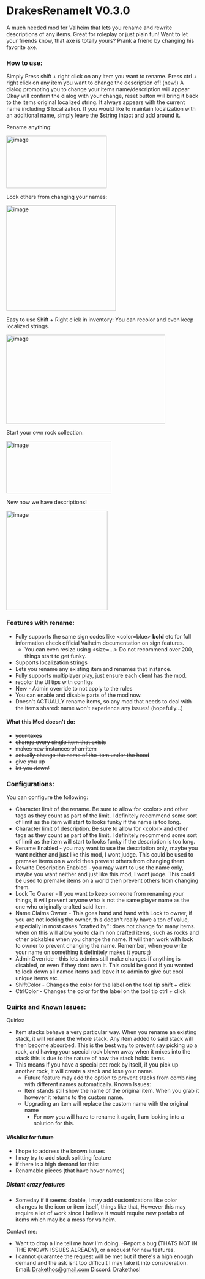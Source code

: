 # DrakesRenameIt V0.3.0

A much needed mod for Valheim that lets you rename and rewrite descriptions of any items. Great for roleplay or just plain fun! Want to let your friends know, that axe is totally yours? Prank a friend by changing his favorite axe.
### How to use:
Simply Press shift + right click on any item you want to rename.
Press ctrl + right click on any item you want to change the description of! (new!)
A dialog prompting you to change your items name/description will appear
Okay will confirm the dialog with your change, reset button will bring it back to the items original localized string.
It always appears with the current name including $ localization. If you would like to maintain
localization with an additional name, simply leave the $string intact and add around it.
<p>Rename anything:</p>
<img width="262" height="137" alt="image" src="https://github.com/user-attachments/assets/0d1634b0-5fff-4518-9bea-3d72f6c19b7d" />

<p>Lock others from changing your names:</p>
<img width="286" height="276" alt="image" src="https://github.com/user-attachments/assets/ec1a8644-b4fa-4534-9bac-30a112d8006d" />

<p>Easy to use Shift + Right click in inventory: You can recolor and even keep localized strings.</p>
<img width="415" height="233" alt="image" src="https://github.com/user-attachments/assets/cf645932-288c-4406-8b3f-de5635bc0bbb" />

<p>Start your own rock collection:</p>
<img width="274" height="137"  alt="image" src="https://github.com/user-attachments/assets/e0fb0e16-db7b-4988-aae3-8343061c395a" />

<p>New now we have descriptions!</p>
<img width="264" height="260" alt="image" src="https://github.com/user-attachments/assets/a33411d4-4e0d-49c2-977a-f19fe03eb83a" />

### Features with rename:
- Fully supports the same sign codes like <color=blue> <b>bold</b> etc for full information check official Valheim documentation
  on sign features.
  - You can even resize using <size=...> Do not recommend over 200, things start to get funky.
- Supports localization strings
- Lets you rename any existing item and renames that instance.
- Fully supports multiplayer play, just ensure each client has the mod.
- recolor the UI tips with configs
- New - Admin override to not apply to the rules
- You can enable and disable parts of the mod now.
- Doesn't ACTUALLY rename items, so any mod that needs to deal with the items shared: name won't experience any issues! (hopefully...)
#### What this Mod doesn't do:
  - <s>your taxes
  - change every single item that exists
  - makes new instances of an item
  - actually change the name of the item under the hood
  - give you up
  - let you down!</s>
### Configurations:
You can configure the following:
- Character limit of the rename. Be sure to allow for \<color> and other tags as they count as part of the limit. I definitely recommend some sort of limit as the item will start
  to looks funky if the name is too long.
- Character limit of description. Be sure to allow for \<color> and other tags as they count as part of the limit. I definitely recommend some sort of limit as the item will start
    to looks funky if the description is too long.
- Rename Enabled - you may want to use the description only, maybe you want neither and just like this mod, I wont judge. This could be used to premake items on a world then prevent others from changing them.
- Rewrite Description Enabled - you may want to use the name only, maybe you want neither and just like this mod, I wont judge. This could be used to premake items on a world then prevent others from changing them.
- Lock To Owner - If you want to keep someone from renaming your things, it will prevent anyone who is not the same player name
  as the one who originally crafted said item.
- Name Claims Owner - This goes hand and hand with Lock to owner, if you are not locking the owner, this doesn't
  really have a ton of value, especially in most cases "crafted by": does not change for many items.
  when on this will allow you to claim non crafted items, such as rocks and other pickables when you change the name. It will then
  work with lock to owner to prevent changing the name. Remember, when you write your name on something it definitely makes it yours ;)
- AdminOverride - this lets admins still make changes if anything is disabled, or even if they dont own it. This could be good if you wanted to lock down all named items and leave it to admin to give out cool unique items etc.
- ShiftColor - Changes the color for the label on the tool tip shift + click 
- CtrlColor - Changes the color for the label on the tool tip ctrl + click
### Quirks and Known Issues:
Quirks:
- Item stacks behave a very particular way. When you rename an existing stack, it will rename the whole stack. Any item added to said stack
  will then become absorbed. This is the best way to prevent say picking up a rock, and having your special rock blown away when it mixes into the stack
  this is due to the nature of how the stack holds items.
- This means if you have a special pet rock by itself, if you pick up another rock, it will create a stack and lose your name.
  - Future feature may add the option to prevent stacks from combining with different names automatically.
    Known Issues:
  - Item stands still show the name of the original item. When you grab it however it returns to the custom name.
  - Upgrading an item will replace the custom name with the original name
    - For now you will have to rename it again, I am looking into a solution for this.
#### Wishlist for future
- I hope to address the known issues
- I may try to add stack splitting feature
- if there is a high demand for this:
- Renamable pieces (that have hover names)
##### Distant crazy features
- Someday if it seems doable, I may add customizations like color changes to the icon or item itself, things like that, However this may require a lot of work since I believe it would require new prefabs of items which may be a mess for valheim.

Contact me:
- Want to drop a line tell me how I'm doing.
  -Report a bug (THATS NOT IN THE KNOWN ISSUES ALREADY),
  or a request for new features.
- I cannot guarantee the request will be met but if there's a high enough demand and the ask isnt too difficult I may take it into consideration.
  Email: Drakethos@gmail.com
  Discord: Drakethos!